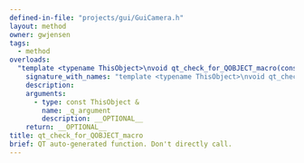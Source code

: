```yaml
---
defined-in-file: "projects/gui/GuiCamera.h"
layout: method
owner: gwjensen
tags:
  - method
overloads:
  "template <typename ThisObject>\nvoid qt_check_for_QOBJECT_macro(const ThisObject &) const":
    signature_with_names: "template <typename ThisObject>\nvoid qt_check_for_QOBJECT_macro(const ThisObject & _q_argument) const"
    description:
    arguments:
      - type: const ThisObject &
        name: _q_argument
        description: __OPTIONAL__
    return: __OPTIONAL__
title: qt_check_for_QOBJECT_macro
brief: QT auto-generated function. Don't directly call.
---
```

